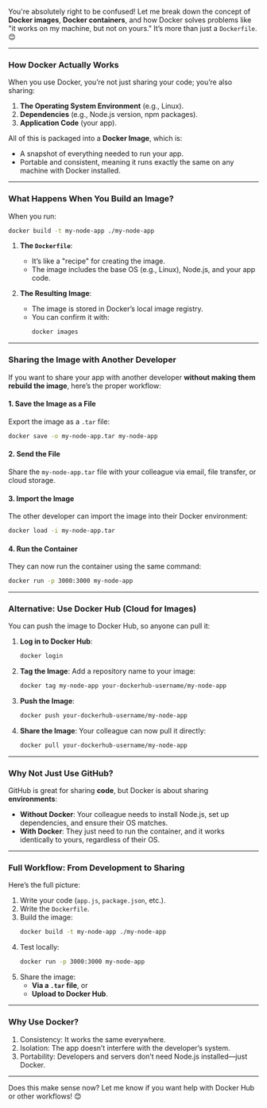 You're absolutely right to be confused! Let me break down the concept of **Docker images**, **Docker containers**, and how Docker solves problems like "it works on my machine, but not on yours." It’s more than just a `Dockerfile`. 😊

---

### **How Docker Actually Works**
When you use Docker, you’re not just sharing your code; you’re also sharing:
1. **The Operating System Environment** (e.g., Linux).
2. **Dependencies** (e.g., Node.js version, npm packages).
3. **Application Code** (your app).

All of this is packaged into a **Docker Image**, which is:
- A snapshot of everything needed to run your app.
- Portable and consistent, meaning it runs exactly the same on any machine with Docker installed.

---

### **What Happens When You Build an Image?**
When you run:
```bash
docker build -t my-node-app ./my-node-app
```

1. **The `Dockerfile`**: 
   - It’s like a "recipe" for creating the image.
   - The image includes the base OS (e.g., Linux), Node.js, and your app code.

2. **The Resulting Image**:
   - The image is stored in Docker’s local image registry.
   - You can confirm it with:
     ```bash
     docker images
     ```

---

### **Sharing the Image with Another Developer**
If you want to share your app with another developer **without making them rebuild the image**, here’s the proper workflow:

#### 1. **Save the Image as a File**
   Export the image as a `.tar` file:
   ```bash
   docker save -o my-node-app.tar my-node-app
   ```

#### 2. **Send the File**
   Share the `my-node-app.tar` file with your colleague via email, file transfer, or cloud storage.

#### 3. **Import the Image**
   The other developer can import the image into their Docker environment:
   ```bash
   docker load -i my-node-app.tar
   ```

#### 4. **Run the Container**
   They can now run the container using the same command:
   ```bash
   docker run -p 3000:3000 my-node-app
   ```

---

### **Alternative: Use Docker Hub (Cloud for Images)**
You can push the image to Docker Hub, so anyone can pull it:

1. **Log in to Docker Hub**:
   ```bash
   docker login
   ```

2. **Tag the Image**:
   Add a repository name to your image:
   ```bash
   docker tag my-node-app your-dockerhub-username/my-node-app
   ```

3. **Push the Image**:
   ```bash
   docker push your-dockerhub-username/my-node-app
   ```

4. **Share the Image**:
   Your colleague can now pull it directly:
   ```bash
   docker pull your-dockerhub-username/my-node-app
   ```

---

### **Why Not Just Use GitHub?**
GitHub is great for sharing **code**, but Docker is about sharing **environments**:
- **Without Docker**: Your colleague needs to install Node.js, set up dependencies, and ensure their OS matches.
- **With Docker**: They just need to run the container, and it works identically to yours, regardless of their OS.

---

### **Full Workflow: From Development to Sharing**
Here’s the full picture:

1. Write your code (`app.js`, `package.json`, etc.).
2. Write the `Dockerfile`.
3. Build the image:
   ```bash
   docker build -t my-node-app ./my-node-app
   ```
4. Test locally:
   ```bash
   docker run -p 3000:3000 my-node-app
   ```
5. Share the image:
   - **Via a `.tar` file**, or
   - **Upload to Docker Hub**.

---

### **Why Use Docker?**
1. Consistency: It works the same everywhere.
2. Isolation: The app doesn’t interfere with the developer’s system.
3. Portability: Developers and servers don’t need Node.js installed—just Docker.

---

Does this make sense now? Let me know if you want help with Docker Hub or other workflows! 😊